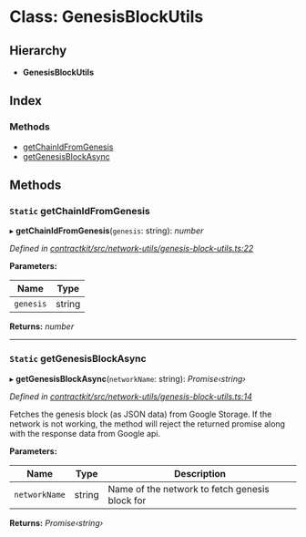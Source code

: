 # Class: GenesisBlockUtils

## Hierarchy

* **GenesisBlockUtils**

## Index

### Methods

* [getChainIdFromGenesis](_contractkit_src_network_utils_genesis_block_utils_.genesisblockutils.md#static-getchainidfromgenesis)
* [getGenesisBlockAsync](_contractkit_src_network_utils_genesis_block_utils_.genesisblockutils.md#static-getgenesisblockasync)

## Methods

### `Static` getChainIdFromGenesis

▸ **getChainIdFromGenesis**(`genesis`: string): *number*

*Defined in [contractkit/src/network-utils/genesis-block-utils.ts:22](https://github.com/celo-org/celo-monorepo/blob/master/packages/contractkit/src/network-utils/genesis-block-utils.ts#L22)*

**Parameters:**

Name | Type |
------ | ------ |
`genesis` | string |

**Returns:** *number*

___

### `Static` getGenesisBlockAsync

▸ **getGenesisBlockAsync**(`networkName`: string): *Promise‹string›*

*Defined in [contractkit/src/network-utils/genesis-block-utils.ts:14](https://github.com/celo-org/celo-monorepo/blob/master/packages/contractkit/src/network-utils/genesis-block-utils.ts#L14)*

Fetches the genesis block (as JSON data) from Google Storage.
If the network is not working, the method will reject the returned promise
along with the response data from Google api.

**Parameters:**

Name | Type | Description |
------ | ------ | ------ |
`networkName` | string | Name of the network to fetch genesis block for  |

**Returns:** *Promise‹string›*
